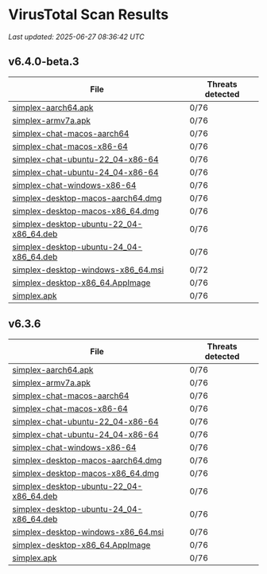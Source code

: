 # VirusTotal Scan Results
_Last updated: 2025-06-27 08:36:42 UTC_

## v6.4.0-beta.3
| File | Threats detected |
| ---- | ---------------- |
| [simplex-aarch64.apk](https://www.virustotal.com/gui/file/34b7c994813919763caa17750c1a5a6563965ae26b0baff3c3c0776e574baaeb) | 0/76 |
| [simplex-armv7a.apk](https://www.virustotal.com/gui/file/c792a22c64fbf5cc0d09625fefa42cbffbea515b52d3f630bf160181be94e27d) | 0/76 |
| [simplex-chat-macos-aarch64](https://www.virustotal.com/gui/file/9fc6f9e34884a6430f28afde31dea68373232eaf1536eb4b8d1eb62344dcda14) | 0/76 |
| [simplex-chat-macos-x86-64](https://www.virustotal.com/gui/file/5d97a39deedf4a12054e7f2e96de374d8a0d84f5bc2a012985cd67fb2d9b4c53) | 0/76 |
| [simplex-chat-ubuntu-22_04-x86-64](https://www.virustotal.com/gui/file/5d86c4399e677a4a40a13a008c2a53a9e3ed5e4156696aeb89f207b8220c682c) | 0/76 |
| [simplex-chat-ubuntu-24_04-x86-64](https://www.virustotal.com/gui/file/56c4e4d54afcbe8392bcd4dc551105e2b78054c365cdcac6202f76c191d7cda8) | 0/76 |
| [simplex-chat-windows-x86-64](https://www.virustotal.com/gui/file/8bbb7906d0ae7c60f39aab2364b200ebcaca9d5698744e6db138fe4e568c6020) | 0/76 |
| [simplex-desktop-macos-aarch64.dmg](https://www.virustotal.com/gui/file/f2637e56b939e0396d13364b0a2b034456667adc5e01bc76ca52d52d5bd35d3f) | 0/76 |
| [simplex-desktop-macos-x86_64.dmg](https://www.virustotal.com/gui/file/9c0ea80c176f60604df0d578dd70aba17f86b48ccfd45c65b3c526ac926ca204) | 0/76 |
| [simplex-desktop-ubuntu-22_04-x86_64.deb](https://www.virustotal.com/gui/file/08e772b7b272464de62c1996d47fd7a0b07ef1a40f2f900a4d5459380074d47f) | 0/76 |
| [simplex-desktop-ubuntu-24_04-x86_64.deb](https://www.virustotal.com/gui/file/922706d4b70936892509533a76345959694e18adc3227d11d7c0395754bfd27b) | 0/76 |
| [simplex-desktop-windows-x86_64.msi](https://www.virustotal.com/gui/file/b22f77f61df7a33f22d5daa969caf020af750834f74bf63614dfd8ee19cbdba4) | 0/72 |
| [simplex-desktop-x86_64.AppImage](https://www.virustotal.com/gui/file/9614563d6bbfecd01660979e1cc2e098350e8eb43d868db7bab1521063770ca1) | 0/76 |
| [simplex.apk](https://www.virustotal.com/gui/file/34b7c994813919763caa17750c1a5a6563965ae26b0baff3c3c0776e574baaeb) | 0/76 |

## v6.3.6
| File | Threats detected |
| ---- | ---------------- |
| [simplex-aarch64.apk](https://www.virustotal.com/gui/file/e30c7f7ca74d387120cd2bddc59a3a1e8520115b1de7cb4c3e786ffc65914756) | 0/76 |
| [simplex-armv7a.apk](https://www.virustotal.com/gui/file/b02f8d188034fe90c37d3c252162b56338a271215b44249227f10a06c6d5b46a) | 0/76 |
| [simplex-chat-macos-aarch64](https://www.virustotal.com/gui/file/82410c88f91a344cebfb978a5e714a01911b03f5f6ec67a3b0b62041482a4e99) | 0/76 |
| [simplex-chat-macos-x86-64](https://www.virustotal.com/gui/file/1dbe1ede523a657d51be34a168e254b9214bab7b577a7bcc441dfede7f7b7157) | 0/76 |
| [simplex-chat-ubuntu-22_04-x86-64](https://www.virustotal.com/gui/file/90cb464841d890e773f2870fbb8ccc3b2ff7c607943c5541b0fd094565399c0e) | 0/76 |
| [simplex-chat-ubuntu-24_04-x86-64](https://www.virustotal.com/gui/file/d1f13701ca396d1bdc8dd69358558bffafc99fe72188274a9c2a1809b20d10ca) | 0/76 |
| [simplex-chat-windows-x86-64](https://www.virustotal.com/gui/file/5a308cfd559fcaa981f5d75d886f2c1e755ed5cb9a771cd4c07a9d6d704e9a7a) | 0/76 |
| [simplex-desktop-macos-aarch64.dmg](https://www.virustotal.com/gui/file/4c4bc6287a45065db213d4a1202102996fc03ca8e114128f259fb18303d2148c) | 0/76 |
| [simplex-desktop-macos-x86_64.dmg](https://www.virustotal.com/gui/file/f9ae65649c2f28edd5e228137bc2d86b55d4236f803ac802946321fc96f449c2) | 0/76 |
| [simplex-desktop-ubuntu-22_04-x86_64.deb](https://www.virustotal.com/gui/file/59308b9c20a32fa1a9ad7c5cad343998822102ff5f28c70daff0575df29e47c5) | 0/76 |
| [simplex-desktop-ubuntu-24_04-x86_64.deb](https://www.virustotal.com/gui/file/bb8c60d78630fe132eeb9f673e4bc5a20e0bb9368f53fb096bb68dd50409afd5) | 0/76 |
| [simplex-desktop-windows-x86_64.msi](https://www.virustotal.com/gui/file/bea77d8229d0cb858f536f82d611dd8606f8842cfbb509472907dcb77dd0bbd5) | 0/76 |
| [simplex-desktop-x86_64.AppImage](https://www.virustotal.com/gui/file/12f0c358b82e72a4cf71ff5e0b6abd20929fa359b1440a3cd8f033933c551127) | 0/76 |
| [simplex.apk](https://www.virustotal.com/gui/file/e30c7f7ca74d387120cd2bddc59a3a1e8520115b1de7cb4c3e786ffc65914756) | 0/76 |
